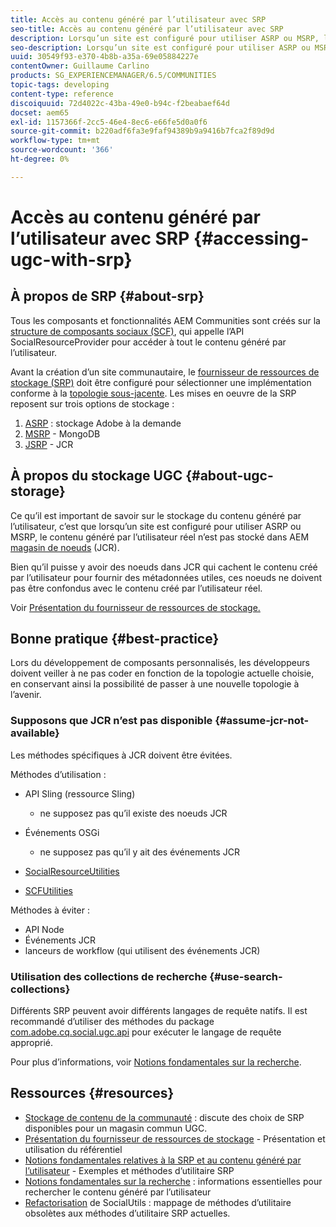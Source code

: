 ```yaml
---
title: Accès au contenu généré par l’utilisateur avec SRP
seo-title: Accès au contenu généré par l’utilisateur avec SRP
description: Lorsqu’un site est configuré pour utiliser ASRP ou MSRP, le contenu généré par l’utilisateur réel n’est pas stocké dans AEM magasin de noeuds (JCR).
seo-description: Lorsqu’un site est configuré pour utiliser ASRP ou MSRP, le contenu généré par l’utilisateur réel n’est pas stocké dans AEM magasin de noeuds (JCR).
uuid: 30549f93-e370-4b8b-a35a-69e05884227e
contentOwner: Guillaume Carlino
products: SG_EXPERIENCEMANAGER/6.5/COMMUNITIES
topic-tags: developing
content-type: reference
discoiquuid: 72d4022c-43ba-49e0-b94c-f2beabaef64d
docset: aem65
exl-id: 1157366f-2cc5-46e4-8ec6-e66fe5d0a0f6
source-git-commit: b220adf6fa3e9faf94389b9a9416b7fca2f89d9d
workflow-type: tm+mt
source-wordcount: '366'
ht-degree: 0%

---
```


# Accès au contenu généré par l’utilisateur avec SRP {#accessing-ugc-with-srp}

## À propos de SRP {#about-srp}

Tous les composants et fonctionnalités AEM Communities sont créés sur la [structure de composants sociaux (SCF)](/help/communities/scf.md), qui appelle l’API SocialResourceProvider pour accéder à tout le contenu généré par l’utilisateur.

Avant la création d’un site communautaire, le [fournisseur de ressources de stockage (SRP)](/help/communities/working-with-srp.md) doit être configuré pour sélectionner une implémentation conforme à la [topologie sous-jacente](/help/communities/topologies.md). Les mises en oeuvre de la SRP reposent sur trois options de stockage :

1. [ASRP](/help/communities/asrp.md)  : stockage Adobe à la demande
1. [MSRP](/help/communities/msrp.md)  - MongoDB
1. [JSRP](/help/communities/jsrp.md)  - JCR

## À propos du stockage UGC {#about-ugc-storage}

Ce qu’il est important de savoir sur le stockage du contenu généré par l’utilisateur, c’est que lorsqu’un site est configuré pour utiliser ASRP ou MSRP, le contenu généré par l’utilisateur réel n’est pas stocké dans AEM [magasin de noeuds](/help/sites-deploying/data-store-config.md) (JCR).

Bien qu’il puisse y avoir des noeuds dans JCR qui cachent le contenu créé par l’utilisateur pour fournir des métadonnées utiles, ces noeuds ne doivent pas être confondus avec le contenu créé par l’utilisateur réel.

Voir [Présentation du fournisseur de ressources de stockage.](/help/communities/srp.md)

## Bonne pratique {#best-practice}

Lors du développement de composants personnalisés, les développeurs doivent veiller à ne pas coder en fonction de la topologie actuelle choisie, en conservant ainsi la possibilité de passer à une nouvelle topologie à l’avenir.

### Supposons que JCR n’est pas disponible {#assume-jcr-not-available}

Les méthodes spécifiques à JCR doivent être évitées.

Méthodes d’utilisation :

* API Sling (ressource Sling)

   * ne supposez pas qu’il existe des noeuds JCR

* Événements OSGi

   * ne supposez pas qu’il y ait des événements JCR

* [SocialResourceUtilities](/help/communities/socialutils.md#socialresourceutilities-package)
* [SCFUtilities](/help/communities/socialutils.md#scfutilities-package)

Méthodes à éviter :

* API Node
* Événements JCR
* lanceurs de workflow (qui utilisent des événements JCR)

### Utilisation des collections de recherche {#use-search-collections}

Différents SRP peuvent avoir différents langages de requête natifs. Il est recommandé d’utiliser des méthodes du package [com.adobe.cq.social.ugc.api](https://helpx.adobe.com/experience-manager/6-5/sites/developing/using/reference-materials/javadoc/com/adobe/cq/social/ugc/api/package-summary.html) pour exécuter le langage de requête approprié.

Pour plus d’informations, voir [Notions fondamentales sur la recherche](/help/communities/search-implementation.md).

## Ressources {#resources}

* [Stockage de contenu de la communauté](/help/communities/working-with-srp.md)  : discute des choix de SRP disponibles pour un magasin commun UGC.
* [Présentation du fournisseur de ressources de stockage](/help/communities/srp.md)  - Présentation et utilisation du référentiel
* [Notions fondamentales relatives à la SRP et au contenu généré par l’utilisateur](/help/communities/srp-and-ugc.md)  - Exemples et méthodes d’utilitaire SRP
* [Notions fondamentales sur la recherche](/help/communities/search-implementation.md)  : informations essentielles pour rechercher le contenu généré par l’utilisateur
* [Refactorisation](/help/communities/socialutils.md)  de SocialUtils : mappage de méthodes d’utilitaire obsolètes aux méthodes d’utilitaire SRP actuelles.
